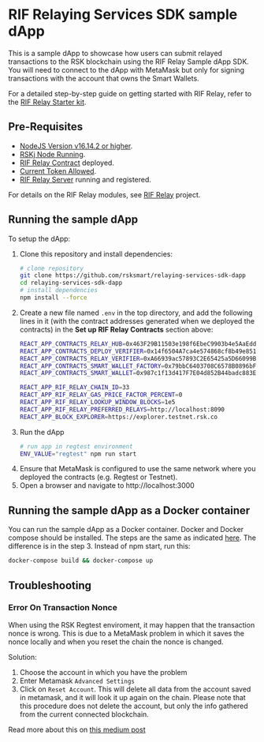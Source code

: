 # RIF Relaying Services SDK sample dApp

This is a sample dApp to showcase how users can submit relayed transactions to the RSK blockchain using the RIF Relay Sample dApp SDK. You will need to connect to the dApp with MetaMask but only for signing transactions with the account that owns the Smart Wallets.

For a detailed step-by-step guide on getting started with RIF Relay, refer to the [RIF Relay Starter kit](https://dev.rootstock.io/guides/rif-relay/starter-kit).

## Pre-Requisites

* [NodeJS Version v16.14.2 or higher](https://nodejs.org/en/download/).
* [RSKj Node Running](https://github.com/rsksmart/rskj).
* [RIF Relay Contract](https://github.com/rsksmart/rif-relay-contracts) deployed.
* [Current Token Allowed](https://github.com/rsksmart/rif-relay-contracts#allowing-tokens).
* [RIF Relay Server](https://github.com/rsksmart/rif-relay-server) running and registered.

For details on the RIF Relay modules, see [RIF Relay](https://github.com/rsksmart/rif-relay) project.

## Running the sample dApp

To setup the dApp:

1. Clone this repository and install dependencies:
    ```bash
    # clone repository
    git clone https://github.com/rsksmart/relaying-services-sdk-dapp
    cd relaying-services-sdk-dapp
    # install dependencies
    npm install --force
    ```
2. Create a new file named `.env`  in the top directory, and add the following lines in it (with the contract addresses generated when we deployed the contracts) in the **Set up RIF Relay Contracts** section above:
    ```bash
    REACT_APP_CONTRACTS_RELAY_HUB=0x463F29B11503e198f6EbeC9903b4e5AaEddf6D29
    REACT_APP_CONTRACTS_DEPLOY_VERIFIER=0x14f6504A7ca4e574868cf8b49e85187d3Da9FA70
    REACT_APP_CONTRACTS_RELAY_VERIFIER=0xA66939ac57893C2E65425a5D66099Bc20C76D4CD
    REACT_APP_CONTRACTS_SMART_WALLET_FACTORY=0x79bbC6403708C6578B0896bF1d1a91D2BB2AAa1c
    REACT_APP_CONTRACTS_SMART_WALLET=0x987c1f13d417F7E04d852B44badc883E4E9782e1

    REACT_APP_RIF_RELAY_CHAIN_ID=33
    REACT_APP_RIF_RELAY_GAS_PRICE_FACTOR_PERCENT=0
    REACT_APP_RIF_RELAY_LOOKUP_WINDOW_BLOCKS=1e5
    REACT_APP_RIF_RELAY_PREFERRED_RELAYS=http://localhost:8090
    REACT_APP_BLOCK_EXPLORER=https://explorer.testnet.rsk.co
    ```
3. Run the dApp
    ```bash
    # run app in regtest environment
    ENV_VALUE="regtest" npm run start
    ```
4. Ensure that MetaMask is configured to use the same network where you deployed the contracts (e.g. Regtest or Testnet).
4. Open a browser and navigate to http://localhost:3000

## Running the sample dApp as a Docker container

You can run the sample dApp as a Docker container. Docker and Docker compose should be installed.
The steps are the same as indicated [here](#running-the-sample-dapp). The difference is in the step 3. Instead of npm start, run this:

```bash
docker-compose build && docker-compose up
```

## Troubleshooting
### Error On Transaction Nonce
When using the RSK Regtest enviroment, it may happen that the transaction nonce is wrong. This is due to a MetaMask problem in which it saves the nonce locally and when you reset the chain the nonce is changed.

Solution:
1. Choose the account in which you have the problem
2. Enter Metamask `Advanced Settings`
3. Click on `Reset Account`. This will delete all data from the account saved in metamask, and it will look it up again on the chain. Please note that this procedure does not delete the account, but only the info gathered from the current connected blockchain.

Read more about this on [this medium post](https://medium.com/singapore-blockchain-dapps/reset-metamask-nonce-766dd4c27ca8)
